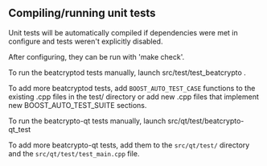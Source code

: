 Compiling/running unit tests
------------------------------------

Unit tests will be automatically compiled if dependencies were met in configure
and tests weren't explicitly disabled.

After configuring, they can be run with 'make check'.

To run the beatcryptod tests manually, launch src/test/test_beatcrypto .

To add more beatcryptod tests, add `BOOST_AUTO_TEST_CASE` functions to the existing
.cpp files in the test/ directory or add new .cpp files that
implement new BOOST_AUTO_TEST_SUITE sections.

To run the beatcrypto-qt tests manually, launch src/qt/test/beatcrypto-qt_test

To add more beatcrypto-qt tests, add them to the `src/qt/test/` directory and
the `src/qt/test/test_main.cpp` file.
